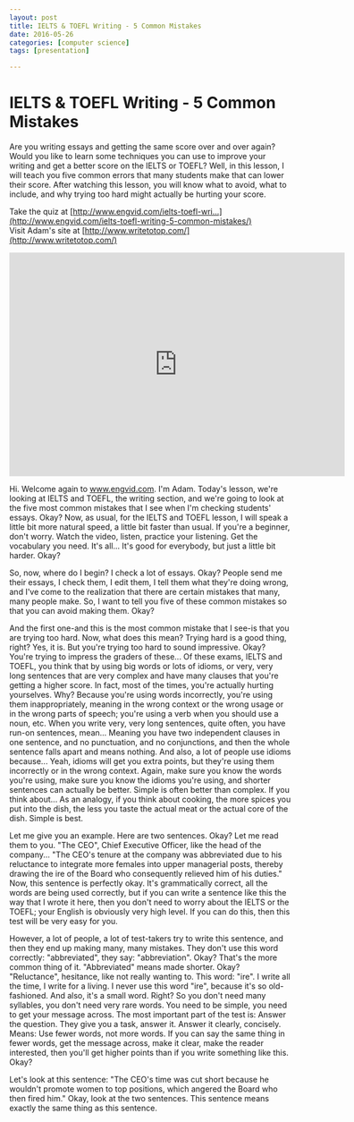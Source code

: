```yaml
---
layout: post
title: IELTS & TOEFL Writing - 5 Common Mistakes
date: 2016-05-26
categories: [computer science]
tags: [presentation]

---
```


# IELTS & TOEFL Writing - 5 Common Mistakes

Are you writing essays and getting the same score over and over again? Would you like to learn some techniques you can use to improve your writing and get a better score on the IELTS or TOEFL? Well, in this lesson, I will teach you five common errors that many students make that can lower their score. After watching this lesson, you will know what to avoid, what to include, and why trying too hard might actually be hurting your score. 

Take the quiz at [http://www.engvid.com/ielts-toefl-wri...](http://www.engvid.com/ielts-toefl-writing-5-common-mistakes/)  
Visit Adam's site at [http://www.writetotop.com/](http://www.writetotop.com/)

<iframe width="600" height="400" src="https://www.youtube.com/embed/QFoWVbgT1Tg" frameborder="0" allowfullscreen></iframe>


Hi. Welcome again to www.engvid.com. I'm Adam. Today's lesson, we're looking at IELTS and TOEFL, the writing section, and we're going to look at the five most common mistakes that I see when I'm checking students' essays. Okay? Now, as usual, for the IELTS and TOEFL lesson, I will speak a little bit more natural speed, a little bit faster than usual. If you're a beginner, don't worry. Watch the video, listen, practice your listening. Get the vocabulary you need. It's all... It's good for everybody, but just a little bit harder. Okay?

So, now, where do I begin? I check a lot of essays. Okay? People send me their essays, I check them, I edit them, I tell them what they're doing wrong, and I've come to the realization that there are certain mistakes that many, many people make. So, I want to tell you five of these common mistakes so that you can avoid making them. Okay?

And the first one-and this is the most common mistake that I see-is that you are trying too hard. Now, what does this mean? Trying hard is a good thing, right? Yes, it is. But you're trying too hard to sound impressive. Okay? You're trying to impress the graders of these... Of these exams, IELTS and TOEFL, you think that by using big words or lots of idioms, or very, very long sentences that are very complex and have many clauses that you're getting a higher score. In fact, most of the times, you're actually hurting yourselves. Why? Because you're using words incorrectly, you're using them inappropriately, meaning in the wrong context or the wrong usage or in the wrong parts of speech; you're using a verb when you should use a noun, etc. When you write very, very long sentences, quite often, you have run-on sentences, mean... Meaning you have two independent clauses in one sentence, and no punctuation, and no conjunctions, and then the whole sentence falls apart and means nothing. And also, a lot of people use idioms because... Yeah, idioms will get you extra points, but they're using them incorrectly or in the wrong context. Again, make sure you know the words you're using, make sure you know the idioms you're using, and shorter sentences can actually be better. Simple is often better than complex. If you think about... As an analogy, if you think about cooking, the more spices you put into the dish, the less you taste the actual meat or the actual core of the dish. Simple is best.

Let me give you an example. Here are two sentences. Okay? Let me read them to you. "The CEO", Chief Executive Officer, like the head of the company... "The CEO's tenure at the company was abbreviated due to his reluctance to integrate more females into upper managerial posts, thereby drawing the ire of the Board who consequently relieved him of his duties." Now, this sentence is perfectly okay. It's grammatically correct, all the words are being used correctly, but if you can write a sentence like this the way that I wrote it here, then you don't need to worry about the IELTS or the TOEFL; your English is obviously very high level. If you can do this, then this test will be very easy for you.

However, a lot of people, a lot of test-takers try to write this sentence, and then they end up making many, many mistakes. They don't use this word correctly: "abbreviated", they say: "abbreviation". Okay? That's the more common thing of it. "Abbreviated" means made shorter. Okay? "Reluctance", hesitance, like not really wanting to. This word: "ire". I write all the time, I write for a living. I never use this word "ire", because it's so old-fashioned. And also, it's a small word. Right? So you don't need many syllables, you don't need very rare words. You need to be simple, you need to get your message across. The most important part of the test is: Answer the question. They give you a task, answer it. Answer it clearly, concisely. Means: Use fewer words, not more words. If you can say the same thing in fewer words, get the message across, make it clear, make the reader interested, then you'll get higher points than if you write something like this. Okay?

Let's look at this sentence: "The CEO's time was cut short because he wouldn't promote women to top positions, which angered the Board who then fired him." Okay, look at the two sentences. This sentence means exactly the same thing as this sentence.